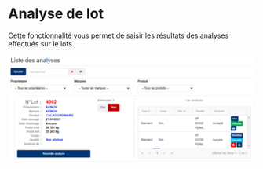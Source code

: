 # Analyse de lot

Cette fonctionnalité vous permet de saisir les résultats des analyses effectués sur le lots.

![](../../.gitbook/assets/listeAnalyseLot.PNG)
